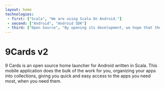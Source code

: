 ```yaml
---
layout: home
technologies:
 - first: ["Scala", "We are using Scala On Android."]
 - second: ["Android", "Android SDK"]
 - third: ["Open Source", "By opening its development, we hope that the community helps us to expand and improve this project."]
---
```


# 9Cards v2

9 Cards is an open source home launcher for Android written in Scala. This mobile application does the bulk of the work for you, organizing your apps into collections, giving you quick and easy access to the apps you need most, when you need them. 